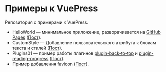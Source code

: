# Примеры к VuePress

Репозитория с примерами к VuePress.

* HelloWorld — минимальное приложение, разворачивается на [GitHub Pages](https://kverde.github.io/VuePress/) ([Пост](https://way23.ru/размещаем-vuepress-hellowold-на-github-pages/)).
* CustomStyle — Добавление пользовательского атрибута к блокам текста и стилей ([Пост](https://way23.ru/vuepress-добавление-кастомных-стилей/)).
* Plugins01 — пример работы плагинов [plugin-back-to-top](https://v1.vuepress.vuejs.org/plugin/official/plugin-back-to-top.html) и [plugin-reading-progress](https://github.com/tolking/vuepress-plugin-reading-progress) ([Пост](https://way23.ru/плагины-vuepress-back-to-top-и-reading-progress/)).
* Пример добавления favicon ([Пост](https://way23.ru/добавляем-favicon-в-vuepress/)).